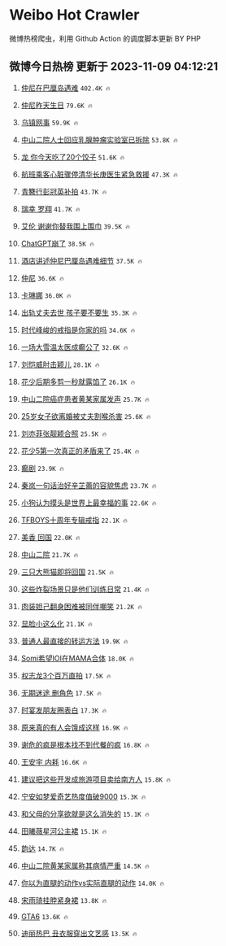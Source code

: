 # Weibo Hot Crawler 



微博热榜爬虫，利用 Github Action 的调度脚本更新 BY PHP 


## 微博今日热榜 更新于 2023-11-09 04:12:21 
1. [仲尼在巴厘岛遇难](https://s.weibo.com/weibo?q=%23%E4%BB%B2%E5%B0%BC%E5%9C%A8%E5%B7%B4%E5%8E%98%E5%B2%9B%E9%81%87%E9%9A%BE%23&t=31&band_rank=1&Refer=top) `402.4K 🔥` 

1. [仲尼昨天生日](https://s.weibo.com/weibo?q=%E4%BB%B2%E5%B0%BC%E6%98%A8%E5%A4%A9%E7%94%9F%E6%97%A5&t=31&band_rank=2&Refer=top) `79.6K 🔥` 

1. [乌镇网事](https://s.weibo.com/weibo?q=%23%E4%B9%8C%E9%95%87%E7%BD%91%E4%BA%8B%23&t=31&band_rank=3&Refer=top) `59.9K 🔥` 

1. [中山二院人士回应乳腺肿瘤实验室已拆除](https://s.weibo.com/weibo?q=%23%E4%B8%AD%E5%B1%B1%E4%BA%8C%E9%99%A2%E4%BA%BA%E5%A3%AB%E5%9B%9E%E5%BA%94%E4%B9%B3%E8%85%BA%E8%82%BF%E7%98%A4%E5%AE%9E%E9%AA%8C%E5%AE%A4%E5%B7%B2%E6%8B%86%E9%99%A4%23&t=31&band_rank=4&Refer=top) `53.8K 🔥` 

1. [龙 你今天吃了20个饺子](https://s.weibo.com/weibo?q=%E9%BE%99%20%E4%BD%A0%E4%BB%8A%E5%A4%A9%E5%90%83%E4%BA%8620%E4%B8%AA%E9%A5%BA%E5%AD%90&t=31&band_rank=5&Refer=top) `51.6K 🔥` 

1. [航班乘客心脏骤停清华长庚医生紧急救援](https://s.weibo.com/weibo?q=%23%E8%88%AA%E7%8F%AD%E4%B9%98%E5%AE%A2%E5%BF%83%E8%84%8F%E9%AA%A4%E5%81%9C%E6%B8%85%E5%8D%8E%E9%95%BF%E5%BA%9A%E5%8C%BB%E7%94%9F%E7%B4%A7%E6%80%A5%E6%95%91%E6%8F%B4%23&t=31&band_rank=6&Refer=top) `47.3K 🔥` 

1. [青簪行彭冠英补拍](https://s.weibo.com/weibo?q=%23%E9%9D%92%E7%B0%AA%E8%A1%8C%E5%BD%AD%E5%86%A0%E8%8B%B1%E8%A1%A5%E6%8B%8D%23&t=31&band_rank=7&Refer=top) `43.7K 🔥` 

1. [瑞幸 罗翔](https://s.weibo.com/weibo?q=%E7%91%9E%E5%B9%B8%20%E7%BD%97%E7%BF%94&t=31&band_rank=8&Refer=top) `41.7K 🔥` 

1. [艾伦 谢谢你替我围上围巾](https://s.weibo.com/weibo?q=%E8%89%BE%E4%BC%A6%20%E8%B0%A2%E8%B0%A2%E4%BD%A0%E6%9B%BF%E6%88%91%E5%9B%B4%E4%B8%8A%E5%9B%B4%E5%B7%BE&t=31&band_rank=9&Refer=top) `39.5K 🔥` 

1. [ChatGPT崩了](https://s.weibo.com/weibo?q=ChatGPT%E5%B4%A9%E4%BA%86&t=31&band_rank=10&Refer=top) `38.5K 🔥` 

1. [酒店讲述仲尼巴厘岛遇难细节](https://s.weibo.com/weibo?q=%23%E9%85%92%E5%BA%97%E8%AE%B2%E8%BF%B0%E4%BB%B2%E5%B0%BC%E5%B7%B4%E5%8E%98%E5%B2%9B%E9%81%87%E9%9A%BE%E7%BB%86%E8%8A%82%23&t=31&band_rank=11&Refer=top) `37.5K 🔥` 

1. [仲尼](https://s.weibo.com/weibo?q=%E4%BB%B2%E5%B0%BC&t=31&band_rank=12&Refer=top) `36.6K 🔥` 

1. [卡琳娜](https://s.weibo.com/weibo?q=%E5%8D%A1%E7%90%B3%E5%A8%9C&t=31&band_rank=13&Refer=top) `36.0K 🔥` 

1. [出轨丈夫去世 孩子要不要生](https://s.weibo.com/weibo?q=%E5%87%BA%E8%BD%A8%E4%B8%88%E5%A4%AB%E5%8E%BB%E4%B8%96%20%E5%AD%A9%E5%AD%90%E8%A6%81%E4%B8%8D%E8%A6%81%E7%94%9F&t=31&band_rank=14&Refer=top) `35.3K 🔥` 

1. [时代峰峻的戒指是你家的吗](https://s.weibo.com/weibo?q=%E6%97%B6%E4%BB%A3%E5%B3%B0%E5%B3%BB%E7%9A%84%E6%88%92%E6%8C%87%E6%98%AF%E4%BD%A0%E5%AE%B6%E7%9A%84%E5%90%97&t=31&band_rank=15&Refer=top) `34.6K 🔥` 

1. [一场大雪温太医成癫公了](https://s.weibo.com/weibo?q=%E4%B8%80%E5%9C%BA%E5%A4%A7%E9%9B%AA%E6%B8%A9%E5%A4%AA%E5%8C%BB%E6%88%90%E7%99%AB%E5%85%AC%E4%BA%86&t=31&band_rank=16&Refer=top) `32.6K 🔥` 

1. [刘恺威肘击颖儿](https://s.weibo.com/weibo?q=%E5%88%98%E6%81%BA%E5%A8%81%E8%82%98%E5%87%BB%E9%A2%96%E5%84%BF&t=31&band_rank=17&Refer=top) `28.1K 🔥` 

1. [花少后期多剪一秒就露馅了](https://s.weibo.com/weibo?q=%23%E8%8A%B1%E5%B0%91%E5%90%8E%E6%9C%9F%E5%A4%9A%E5%89%AA%E4%B8%80%E7%A7%92%E5%B0%B1%E9%9C%B2%E9%A6%85%E4%BA%86%23&t=31&band_rank=18&Refer=top) `26.1K 🔥` 

1. [中山二院癌症患者黄某家属发声](https://s.weibo.com/weibo?q=%23%E4%B8%AD%E5%B1%B1%E4%BA%8C%E9%99%A2%E7%99%8C%E7%97%87%E6%82%A3%E8%80%85%E9%BB%84%E6%9F%90%E5%AE%B6%E5%B1%9E%E5%8F%91%E5%A3%B0%23&t=31&band_rank=19&Refer=top) `25.7K 🔥` 

1. [25岁女子欲离婚被丈夫割喉杀害](https://s.weibo.com/weibo?q=%2325%E5%B2%81%E5%A5%B3%E5%AD%90%E6%AC%B2%E7%A6%BB%E5%A9%9A%E8%A2%AB%E4%B8%88%E5%A4%AB%E5%89%B2%E5%96%89%E6%9D%80%E5%AE%B3%23&t=31&band_rank=20&Refer=top) `25.6K 🔥` 

1. [刘亦菲张靓颖合照](https://s.weibo.com/weibo?q=%23%E5%88%98%E4%BA%A6%E8%8F%B2%E5%BC%A0%E9%9D%93%E9%A2%96%E5%90%88%E7%85%A7%23&t=31&band_rank=21&Refer=top) `25.5K 🔥` 

1. [花少5第一次真正的矛盾来了](https://s.weibo.com/weibo?q=%E8%8A%B1%E5%B0%915%E7%AC%AC%E4%B8%80%E6%AC%A1%E7%9C%9F%E6%AD%A3%E7%9A%84%E7%9F%9B%E7%9B%BE%E6%9D%A5%E4%BA%86&t=31&band_rank=22&Refer=top) `25.4K 🔥` 

1. [癫剧](https://s.weibo.com/weibo?q=%E7%99%AB%E5%89%A7&t=31&band_rank=23&Refer=top) `23.9K 🔥` 

1. [秦岚一句话治好辛芷蕾的容貌焦虑](https://s.weibo.com/weibo?q=%23%E7%A7%A6%E5%B2%9A%E4%B8%80%E5%8F%A5%E8%AF%9D%E6%B2%BB%E5%A5%BD%E8%BE%9B%E8%8A%B7%E8%95%BE%E7%9A%84%E5%AE%B9%E8%B2%8C%E7%84%A6%E8%99%91%23&t=31&band_rank=24&Refer=top) `23.7K 🔥` 

1. [小狗认为摸头是世界上最幸福的事](https://s.weibo.com/weibo?q=%E5%B0%8F%E7%8B%97%E8%AE%A4%E4%B8%BA%E6%91%B8%E5%A4%B4%E6%98%AF%E4%B8%96%E7%95%8C%E4%B8%8A%E6%9C%80%E5%B9%B8%E7%A6%8F%E7%9A%84%E4%BA%8B&t=31&band_rank=25&Refer=top) `22.6K 🔥` 

1. [TFBOYS十周年专辑戒指](https://s.weibo.com/weibo?q=%23TFBOYS%E5%8D%81%E5%91%A8%E5%B9%B4%E4%B8%93%E8%BE%91%E6%88%92%E6%8C%87%23&t=31&band_rank=26&Refer=top) `22.1K 🔥` 

1. [美香 回国](https://s.weibo.com/weibo?q=%E7%BE%8E%E9%A6%99%20%E5%9B%9E%E5%9B%BD&t=31&band_rank=27&Refer=top) `22.0K 🔥` 

1. [中山二院](https://s.weibo.com/weibo?q=%E4%B8%AD%E5%B1%B1%E4%BA%8C%E9%99%A2&t=31&band_rank=28&Refer=top) `21.7K 🔥` 

1. [三只大熊猫即将回国](https://s.weibo.com/weibo?q=%23%E4%B8%89%E5%8F%AA%E5%A4%A7%E7%86%8A%E7%8C%AB%E5%8D%B3%E5%B0%86%E5%9B%9E%E5%9B%BD%23&t=31&band_rank=29&Refer=top) `21.5K 🔥` 

1. [这些炸裂场景只是他们训练日常](https://s.weibo.com/weibo?q=%23%E8%BF%99%E4%BA%9B%E7%82%B8%E8%A3%82%E5%9C%BA%E6%99%AF%E5%8F%AA%E6%98%AF%E4%BB%96%E4%BB%AC%E8%AE%AD%E7%BB%83%E6%97%A5%E5%B8%B8%23&t=31&band_rank=30&Refer=top) `21.4K 🔥` 

1. [肉装妲己翻身困难被同伴嘲笑](https://s.weibo.com/weibo?q=%23%E8%82%89%E8%A3%85%E5%A6%B2%E5%B7%B1%E7%BF%BB%E8%BA%AB%E5%9B%B0%E9%9A%BE%E8%A2%AB%E5%90%8C%E4%BC%B4%E5%98%B2%E7%AC%91%23&t=31&band_rank=31&Refer=top) `21.2K 🔥` 

1. [显脸小这么化](https://s.weibo.com/weibo?q=%E6%98%BE%E8%84%B8%E5%B0%8F%E8%BF%99%E4%B9%88%E5%8C%96&t=31&band_rank=32&Refer=top) `21.1K 🔥` 

1. [普通人最直接的转运方法](https://s.weibo.com/weibo?q=%E6%99%AE%E9%80%9A%E4%BA%BA%E6%9C%80%E7%9B%B4%E6%8E%A5%E7%9A%84%E8%BD%AC%E8%BF%90%E6%96%B9%E6%B3%95&t=31&band_rank=33&Refer=top) `19.9K 🔥` 

1. [Somi希望IOI在MAMA合体](https://s.weibo.com/weibo?q=%23Somi%E5%B8%8C%E6%9C%9BIOI%E5%9C%A8MAMA%E5%90%88%E4%BD%93%23&t=31&band_rank=34&Refer=top) `18.0K 🔥` 

1. [权志龙3个百万直拍](https://s.weibo.com/weibo?q=%23%E6%9D%83%E5%BF%97%E9%BE%993%E4%B8%AA%E7%99%BE%E4%B8%87%E7%9B%B4%E6%8B%8D%23&t=31&band_rank=35&Refer=top) `17.5K 🔥` 

1. [无期迷途 删角色](https://s.weibo.com/weibo?q=%E6%97%A0%E6%9C%9F%E8%BF%B7%E9%80%94%20%E5%88%A0%E8%A7%92%E8%89%B2&t=31&band_rank=36&Refer=top) `17.5K 🔥` 

1. [时宴发朋友圈表白](https://s.weibo.com/weibo?q=%23%E6%97%B6%E5%AE%B4%E5%8F%91%E6%9C%8B%E5%8F%8B%E5%9C%88%E8%A1%A8%E7%99%BD%23&t=31&band_rank=37&Refer=top) `17.3K 🔥` 

1. [原来真的有人会饿成这样](https://s.weibo.com/weibo?q=%E5%8E%9F%E6%9D%A5%E7%9C%9F%E7%9A%84%E6%9C%89%E4%BA%BA%E4%BC%9A%E9%A5%BF%E6%88%90%E8%BF%99%E6%A0%B7&t=31&band_rank=38&Refer=top) `16.9K 🔥` 

1. [谢危的疯是根本找不到代餐的疯](https://s.weibo.com/weibo?q=%E8%B0%A2%E5%8D%B1%E7%9A%84%E7%96%AF%E6%98%AF%E6%A0%B9%E6%9C%AC%E6%89%BE%E4%B8%8D%E5%88%B0%E4%BB%A3%E9%A4%90%E7%9A%84%E7%96%AF&t=31&band_rank=39&Refer=top) `16.8K 🔥` 

1. [王安宇 内耗](https://s.weibo.com/weibo?q=%E7%8E%8B%E5%AE%89%E5%AE%87%20%E5%86%85%E8%80%97&t=31&band_rank=40&Refer=top) `16.6K 🔥` 

1. [建议把这些开发成旅游项目卖给南方人](https://s.weibo.com/weibo?q=%E5%BB%BA%E8%AE%AE%E6%8A%8A%E8%BF%99%E4%BA%9B%E5%BC%80%E5%8F%91%E6%88%90%E6%97%85%E6%B8%B8%E9%A1%B9%E7%9B%AE%E5%8D%96%E7%BB%99%E5%8D%97%E6%96%B9%E4%BA%BA&t=31&band_rank=41&Refer=top) `15.8K 🔥` 

1. [宁安如梦爱奇艺热度值破9000](https://s.weibo.com/weibo?q=%23%E5%AE%81%E5%AE%89%E5%A6%82%E6%A2%A6%E7%88%B1%E5%A5%87%E8%89%BA%E7%83%AD%E5%BA%A6%E5%80%BC%E7%A0%B49000%23&t=31&band_rank=42&Refer=top) `15.3K 🔥` 

1. [和父母的分享欲就是这么消失的](https://s.weibo.com/weibo?q=%E5%92%8C%E7%88%B6%E6%AF%8D%E7%9A%84%E5%88%86%E4%BA%AB%E6%AC%B2%E5%B0%B1%E6%98%AF%E8%BF%99%E4%B9%88%E6%B6%88%E5%A4%B1%E7%9A%84&t=31&band_rank=43&Refer=top) `15.1K 🔥` 

1. [田曦薇星河公主裙](https://s.weibo.com/weibo?q=%23%E7%94%B0%E6%9B%A6%E8%96%87%E6%98%9F%E6%B2%B3%E5%85%AC%E4%B8%BB%E8%A3%99%23&t=31&band_rank=44&Refer=top) `15.1K 🔥` 

1. [韵达](https://s.weibo.com/weibo?q=%E9%9F%B5%E8%BE%BE&t=31&band_rank=45&Refer=top) `14.7K 🔥` 

1. [中山二院黄某家属称其病情严重](https://s.weibo.com/weibo?q=%23%E4%B8%AD%E5%B1%B1%E4%BA%8C%E9%99%A2%E9%BB%84%E6%9F%90%E5%AE%B6%E5%B1%9E%E7%A7%B0%E5%85%B6%E7%97%85%E6%83%85%E4%B8%A5%E9%87%8D%23&t=31&band_rank=46&Refer=top) `14.5K 🔥` 

1. [你以为直腿的动作vs实际直腿的动作](https://s.weibo.com/weibo?q=%E4%BD%A0%E4%BB%A5%E4%B8%BA%E7%9B%B4%E8%85%BF%E7%9A%84%E5%8A%A8%E4%BD%9Cvs%E5%AE%9E%E9%99%85%E7%9B%B4%E8%85%BF%E7%9A%84%E5%8A%A8%E4%BD%9C&t=31&band_rank=47&Refer=top) `14.0K 🔥` 

1. [宋雨琦挂脖紧身裙](https://s.weibo.com/weibo?q=%23%E5%AE%8B%E9%9B%A8%E7%90%A6%E6%8C%82%E8%84%96%E7%B4%A7%E8%BA%AB%E8%A3%99%23&t=31&band_rank=48&Refer=top) `13.8K 🔥` 

1. [GTA6](https://s.weibo.com/weibo?q=GTA6&t=31&band_rank=49&Refer=top) `13.6K 🔥` 

1. [迪丽热巴 丑衣服穿出文艺感](https://s.weibo.com/weibo?q=%E8%BF%AA%E4%B8%BD%E7%83%AD%E5%B7%B4%20%E4%B8%91%E8%A1%A3%E6%9C%8D%E7%A9%BF%E5%87%BA%E6%96%87%E8%89%BA%E6%84%9F&t=31&band_rank=50&Refer=top) `13.5K 🔥` 

